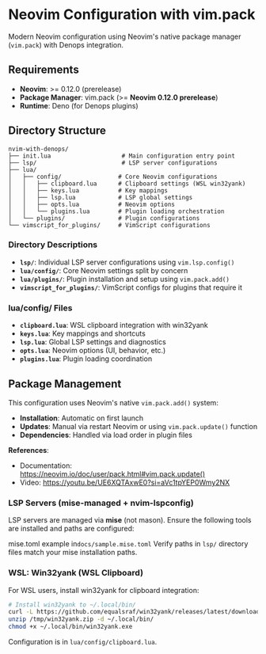 # Neovim Configuration with vim.pack

Modern Neovim configuration using Neovim's native package manager (`vim.pack`) with Denops integration.

## Requirements

- **Neovim**: >= 0.12.0 (prerelease)
- **Package Manager**: vim.pack (>= **Neovim 0.12.0 prerelease**)
- **Runtime**: Deno (for Denops plugins)

## Directory Structure

```
nvim-with-denops/
├── init.lua                    # Main configuration entry point
├── lsp/                        # LSP server configurations
├── lua/
│   ├── config/                # Core Neovim configurations
│   │   ├── clipboard.lua      # Clipboard settings (WSL win32yank)
│   │   ├── keys.lua           # Key mappings
│   │   ├── lsp.lua            # LSP global settings
│   │   ├── opts.lua           # Neovim options
│   │   └── plugins.lua        # Plugin loading orchestration
│   └── plugins/               # Plugin configurations
└── vimscript_for_plugins/     # VimScript configurations
```

### Directory Descriptions

- **`lsp/`**: Individual LSP server configurations using `vim.lsp.config()`
- **`lua/config/`**: Core Neovim settings split by concern
- **`lua/plugins/`**: Plugin installation and setup using `vim.pack.add()`
- **`vimscript_for_plugins/`**: VimScript configs for plugins that require it

### lua/config/ Files

- **`clipboard.lua`**: WSL clipboard integration with win32yank
- **`keys.lua`**: Key mappings and shortcuts
- **`lsp.lua`**: Global LSP settings and diagnostics
- **`opts.lua`**: Neovim options (UI, behavior, etc.)
- **`plugins.lua`**: Plugin loading coordination

## Package Management

This configuration uses Neovim's native `vim.pack.add()` system:

- **Installation**: Automatic on first launch
- **Updates**: Manual via restart Neovim or using `vim.pack.update()` function
- **Dependencies**: Handled via load order in plugin files

**References**:
- Documentation: https://neovim.io/doc/user/pack.html#vim.pack.update()
- Video: https://youtu.be/UE6XQTAxwE0?si=aVc1tpYEP0Wmy2NX

### LSP Servers (mise-managed + nvim-lspconfig)
LSP servers are managed via **mise** (not mason). Ensure the following tools are installed and paths are configured:

mise.toml example in`docs/sample.mise.toml`
Verify paths in `lsp/` directory files match your mise installation paths.

### WSL: Win32yank (WSL Clipboard)
For WSL users, install win32yank for clipboard integration:

```bash
# Install win32yank to ~/.local/bin/
curl -L https://github.com/equalsraf/win32yank/releases/latest/download/win32yank-x64.zip -o /tmp/win32yank.zip
unzip /tmp/win32yank.zip -d ~/.local/bin/
chmod +x ~/.local/bin/win32yank.exe
```

Configuration is in `lua/config/clipboard.lua`.
